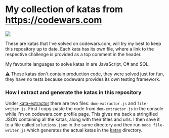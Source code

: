 # My collection of katas from https://codewars.com

![](https://www.codewars.com/users/leudanielm/badges/small)

These are katas that I've solved on codewars.com, will try my best to keep this repository up to date. Each kata has its own file, where a link to the respective challenge is provided as a top comment in the header.

My favourite languages to solve katas in are JavaScript, C# and SQL.

⚠️ These katas don't contain production code, they were solved just for fun, they have no tests because codewars provides its own testing framework.

### How I extract and generate the katas in this repository

Under [kata-extractor](./kata-extractor) there are two files: `dom-extractor.js` and `file-writer.js`. First I copy-paste the code from `dom-extractor.js` in the console while I'm on codewars.com profile page. This gives me back a stringified JSON containing all the katas, along with their titles and urls. I then save it to a file called `solutions.json` in the same directory and then run `node file-writer.js` which generates the actual katas in the [katas](./katas) directory.